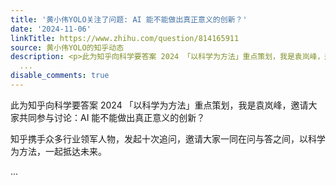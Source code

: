 ```yaml
---
title: '黄小伟YOLO关注了问题: AI 能不能做出真正意义的创新？'
date: '2024-11-06'
linkTitle: https://www.zhihu.com/question/814165911
source: 黄小伟YOLO的知乎动态
description: <p>此为知乎向科学要答案 2024 「以科学为方法」重点策划，我是袁岚峰，邀请大家共同参与讨论：AI 能不能做出真正意义的创新？</p><p>知乎携手众多行业领军人物，发起十次追问，邀请大家一同在问与答之间，以科学为方法，一起抵达未来。</p>
  ...
disable_comments: true
---
```

<p>此为知乎向科学要答案 2024 「以科学为方法」重点策划，我是袁岚峰，邀请大家共同参与讨论：AI 能不能做出真正意义的创新？</p><p>知乎携手众多行业领军人物，发起十次追问，邀请大家一同在问与答之间，以科学为方法，一起抵达未来。</p> ...